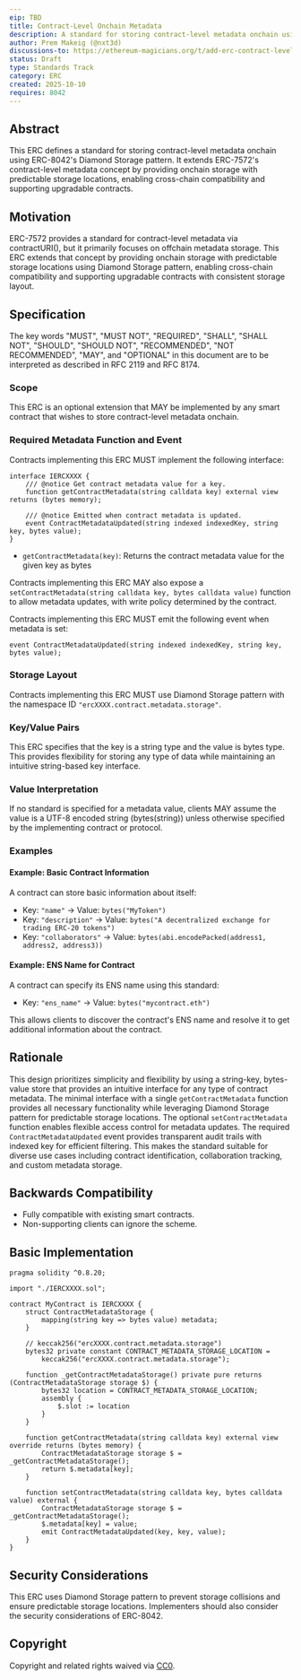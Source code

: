 ```yaml
---
eip: TBD
title: Contract-Level Onchain Metadata
description: A standard for storing contract-level metadata onchain using Diamond Storage pattern for predictable storage locations.
author: Prem Makeig (@nxt3d)
discussions-to: https://ethereum-magicians.org/t/add-erc-contract-level-onchain-metadata/25656
status: Draft
type: Standards Track
category: ERC
created: 2025-10-10
requires: 8042
---
```


## Abstract

This ERC defines a standard for storing contract-level metadata onchain using ERC-8042's Diamond Storage pattern. It extends ERC-7572's contract-level metadata concept by providing onchain storage with predictable storage locations, enabling cross-chain compatibility and supporting upgradable contracts.

## Motivation

ERC-7572 provides a standard for contract-level metadata via contractURI(), but it primarily focuses on offchain metadata storage. This ERC extends that concept by providing onchain storage with predictable storage locations using Diamond Storage pattern, enabling cross-chain compatibility and supporting upgradable contracts with consistent storage layout.

## Specification

The key words "MUST", "MUST NOT", "REQUIRED", "SHALL", "SHALL NOT", "SHOULD", "SHOULD NOT", "RECOMMENDED", "NOT RECOMMENDED", "MAY", and "OPTIONAL" in this document are to be interpreted as described in RFC 2119 and RFC 8174.

### Scope

This ERC is an optional extension that MAY be implemented by any smart contract that wishes to store contract-level metadata onchain.

### Required Metadata Function and Event

Contracts implementing this ERC MUST implement the following interface:

```solidity
interface IERCXXXX {
    /// @notice Get contract metadata value for a key.
    function getContractMetadata(string calldata key) external view returns (bytes memory);
    
    /// @notice Emitted when contract metadata is updated.
    event ContractMetadataUpdated(string indexed indexedKey, string key, bytes value);
}
```

- `getContractMetadata(key)`: Returns the contract metadata value for the given key as bytes

Contracts implementing this ERC MAY also expose a `setContractMetadata(string calldata key, bytes calldata value)` function to allow metadata updates, with write policy determined by the contract.

Contracts implementing this ERC MUST emit the following event when metadata is set:

```solidity
event ContractMetadataUpdated(string indexed indexedKey, string key, bytes value);
```

### Storage Layout

Contracts implementing this ERC MUST use Diamond Storage pattern with the namespace ID `"ercXXXX.contract.metadata.storage"`.

### Key/Value Pairs

This ERC specifies that the key is a string type and the value is bytes type. This provides flexibility for storing any type of data while maintaining an intuitive string-based key interface.

### Value Interpretation

If no standard is specified for a metadata value, clients MAY assume the value is a UTF-8 encoded string (bytes(string)) unless otherwise specified by the implementing contract or protocol.

### Examples

#### Example: Basic Contract Information

A contract can store basic information about itself:

- Key: `"name"` → Value: `bytes("MyToken")`
- Key: `"description"` → Value: `bytes("A decentralized exchange for trading ERC-20 tokens")`
- Key: `"collaborators"` → Value: `bytes(abi.encodePacked(address1, address2, address3))`

#### Example: ENS Name for Contract

A contract can specify its ENS name using this standard:

- Key: `"ens_name"` → Value: `bytes("mycontract.eth")`

This allows clients to discover the contract's ENS name and resolve it to get additional information about the contract.


## Rationale

This design prioritizes simplicity and flexibility by using a string-key, bytes-value store that provides an intuitive interface for any type of contract metadata. The minimal interface with a single `getContractMetadata` function provides all necessary functionality while leveraging Diamond Storage pattern for predictable storage locations. The optional `setContractMetadata` function enables flexible access control for metadata updates. The required `ContractMetadataUpdated` event provides transparent audit trails with indexed key for efficient filtering. This makes the standard suitable for diverse use cases including contract identification, collaboration tracking, and custom metadata storage.

## Backwards Compatibility

- Fully compatible with existing smart contracts.
- Non-supporting clients can ignore the scheme.

## Basic Implementation

```solidity
pragma solidity ^0.8.20;

import "./IERCXXXX.sol";

contract MyContract is IERCXXXX {
    struct ContractMetadataStorage {
        mapping(string key => bytes value) metadata;
    }

    // keccak256("ercXXXX.contract.metadata.storage")
    bytes32 private constant CONTRACT_METADATA_STORAGE_LOCATION =
        keccak256("ercXXXX.contract.metadata.storage");

    function _getContractMetadataStorage() private pure returns (ContractMetadataStorage storage $) {
        bytes32 location = CONTRACT_METADATA_STORAGE_LOCATION;
        assembly {
            $.slot := location
        }
    }

    function getContractMetadata(string calldata key) external view override returns (bytes memory) {
        ContractMetadataStorage storage $ = _getContractMetadataStorage();
        return $.metadata[key];
    }

    function setContractMetadata(string calldata key, bytes calldata value) external {
        ContractMetadataStorage storage $ = _getContractMetadataStorage();
        $.metadata[key] = value;
        emit ContractMetadataUpdated(key, key, value);
    }
}
```

## Security Considerations

This ERC uses Diamond Storage pattern to prevent storage collisions and ensure predictable storage locations. Implementers should also consider the security considerations of ERC-8042.

## Copyright

Copyright and related rights waived via [CC0](../LICENSE.md).